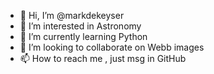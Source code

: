 - 👋 Hi, I’m @markdekeyser
- 👀 I’m interested in Astronomy
- 🌱 I’m currently learning Python
- 💞️ I’m looking to collaborate on Webb images
- 📫 How to reach me , just msg in GitHub

<!---
markdekeyser/markdekeyser is a ✨ special ✨ repository because its `README.md` (this file) appears on your GitHub profile.
You can click the Preview link to take a look at your changes.
--->
